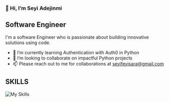 ### 👋 Hi, I’m Seyi Adejinmi

## Software Engineer

I'm a software Engineer who is passionate about building innovative solutions using code.

- 🌱 I’m currently learning Authentication with Auth0 in Python 
- 💞️ I’m looking to collaborate on impactful Python projects
- 📫 Please reach out to me for collaborations at seyifeyisara@gmail.com




## SKILLS
![My Skills](https://skillicons.dev/icons?i=html,css,py,git,github,discord)

<!---
AdejinmiSeyi/AdejinmiSeyi is a ✨ special ✨ repository because its `README.md` (this file) appears on your GitHub profile.
You can click the Preview link to take a look at your changes.
--->
